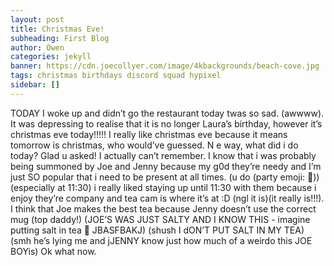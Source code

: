 ```yaml
---
layout: post
title: Christmas Eve!
subheading: First Blog
author: Owen
categories: jekyll
banner: https://cdn.joecollyer.com/image/4kbackgrounds/beach-cove.jpg
tags: christmas birthdays discord squad hypixel
sidebar: []
---
```


TODAY I woke up and didn’t go the restaurant today twas so sad. (awwww). It was depressing to realise that it is no longer Laura’s birthday, however it’s christmas eve today!!!!! I really like christmas eve because it means tomorrow is christmas, who would’ve guessed. N e way, what did i do today? Glad u asked! I actually can’t remember. I know that i was probably being summoned by Joe and Jenny because my g0d they’re needy and I’m just SO popular that i need to be present at all times. (u do (party emoji: 🎉)) (especially at 11:30) i really liked staying up until 11:30 with them because i enjoy they’re company and tea cam is where it’s at :D (ngl it is)(it really is!!!). I think that Joe makes the best tea because Jenny doesn’t use the correct mug (top daddy!) (JOE’S WAS JUST SALTY AND I KNOW THIS - imagine putting salt in tea 🤢 JBASFBAKJ) (shush I dON’T PUT SALT IN MY TEA) (smh he’s lying me and jJENNY know just how much of a weirdo this JOE BOYis) Ok what now.

